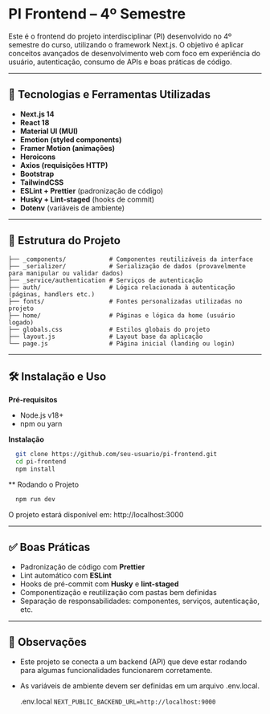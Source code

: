 # PI Frontend – 4º Semestre  

Este é o frontend do projeto interdisciplinar (PI) desenvolvido no 4º semestre do curso, utilizando o framework Next.js. O objetivo é aplicar conceitos avançados de desenvolvimento web com foco em experiência do usuário, autenticação, consumo de APIs e boas práticas de código.  

---

## 🚀 Tecnologias e Ferramentas Utilizadas
- **Next.js 14**  
- **React 18**  
- **Material UI (MUI)**  
- **Emotion (styled components)**  
- **Framer Motion (animações)**  
- **Heroicons**  
- **Axios (requisições HTTP)**  
- **Bootstrap**  
- **TailwindCSS**  
- **ESLint + Prettier** (padronização de código)  
- **Husky + Lint-staged** (hooks de commit)  
- **Dotenv** (variáveis de ambiente)

---

## 📁 Estrutura do Projeto
``` plaintext
├── _components/            # Componentes reutilizáveis da interface
├── _serializer/            # Serialização de dados (provavelmente para manipular ou validar dados)
├── _service/authentication # Serviços de autenticação
├── auth/                   # Lógica relacionada à autenticação (páginas, handlers etc.)
├── fonts/                  # Fontes personalizadas utilizadas no projeto
├── home/                   # Páginas e lógica da home (usuário logado)
├── globals.css             # Estilos globais do projeto
├── layout.js               # Layout base da aplicação
└── page.js                 # Página inicial (landing ou login)
```
---

## 🛠️ Instalação e Uso  

**Pré-requisitos**
  - Node.js v18+  
  - npm ou yarn

**Instalação**
```bash
  git clone https://github.com/seu-usuario/pi-frontend.git  
  cd pi-frontend  
  npm install
```
** Rodando o Projeto  
```javascript
  npm run dev
```  

  O projeto estará disponível em: http://localhost:3000  

---

## ✅ Boas Práticas
- Padronização de código com **Prettier**  
- Lint automático com **ESLint**  
- Hooks de pré-commit com **Husky** e **lint-staged**  
- Componentização e reutilização com pastas bem definidas  
- Separação de responsabilidades: componentes, serviços, autenticação, etc.

---

## 📌 Observações  
- Este projeto se conecta a um backend (API) que deve estar rodando para algumas funcionalidades funcionarem corretamente.  
- As variáveis de ambiente devem ser definidas em um arquivo .env.local.

   .env.local
      ``` NEXT_PUBLIC_BACKEND_URL=http://localhost:9000 ```  
      
